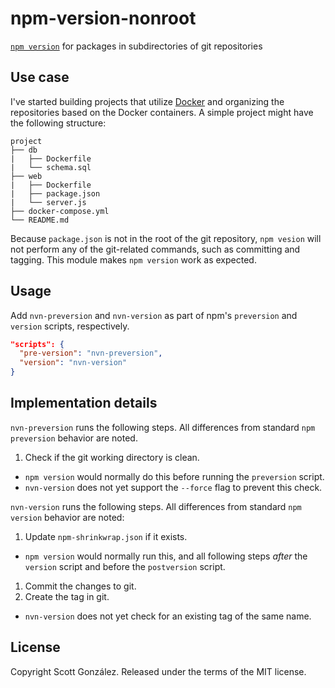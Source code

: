 # npm-version-nonroot

[`npm version`](https://docs.npmjs.com/cli/version) for packages in subdirectories of git repositories

## Use case

I've started building projects that utilize [Docker](https://www.docker.com/) and organizing the repositories based on the Docker containers. A simple project might have the following structure:

```
project
├── db
|   ├── Dockerfile
|   └── schema.sql
├── web
|   ├── Dockerfile
|   ├── package.json
|   └── server.js
├── docker-compose.yml
└── README.md
```

Because `package.json` is not in the root of the git repository, `npm vesion` will not perform any of the git-related commands, such as committing and tagging. This module makes `npm version` work as expected.

## Usage

Add `nvn-preversion` and `nvn-version` as part of npm's `preversion` and `version` scripts, respectively.

```json
"scripts": {
  "pre-version": "nvn-preversion",
  "version": "nvn-version"
}
```

## Implementation details

`nvn-preversion` runs the following steps. All differences from standard `npm preversion` behavior are noted.

1. Check if the git working directory is clean.
  * `npm version` would normally do this before running the `preversion` script.
  * `nvn-version` does not yet support the `--force` flag to prevent this check.

`nvn-version` runs the following steps. All differences from standard `npm version` behavior are noted:

1. Update `npm-shrinkwrap.json` if it exists.
  * `npm version` would normally run this, and all following steps *after* the `version` script and before the `postversion` script.
1. Commit the changes to git.
1. Create the tag in git.
  * `nvn-version` does not yet check for an existing tag of the same name.

## License

Copyright Scott González. Released under the terms of the MIT license.
